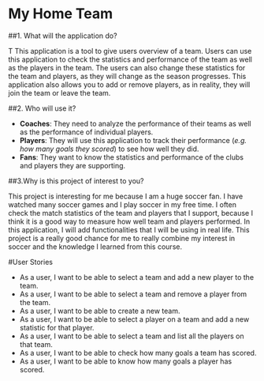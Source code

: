 # My Home Team 

##1. What will the application do?
   <p>T This application is a tool to give users overview of a team. Users can use this application to check the 
statistics and performance of the team as well as the players in the team. The users can also change these statistics 
for the team and players, as they will change as the season progresses. This application also allows you to add or 
remove players, as in reality, they will join the team or leave the team.
   </p>

##2. Who will use it? 
- **Coaches**: They need to analyze the performance of their teams as well as the performance of individual players.
- **Players**: They will use this application to track their performance (*e.g. how many goals they scored*) to see how 
    well they did.
- **Fans**: They want to know the statistics and performance of the clubs and players they are supporting.

##3.Why is this project of interest to you?
 <p>This project is interesting for me because I am a huge soccer fan. I have watched many soccer games and I play 
soccer in my free time. I often check the match statistics of the team and players that I support, because I think it 
is a good way to measure how well team and players performed. In this application, I will add functionalities that I 
will be using in real life. This project is a really good chance for me to really combine my interest in soccer and the 
knowledge I learned from this course.</p>

#User Stories
- As a user, I want to be able to select a team and add a new player to the team.
- As a user, I want to be able to select a team and remove a player from the team.
- As a user, I want to be able to create a new team.
- As a user, I want to be able to select a player on a team and add a new statistic for that player.
- As a user, I want to be able to select a team and list all the players on that team.
- As a user, I want to be able to check how many goals a team has scored.
- As a user, I want to be able to know how many goals a player has scored.


   